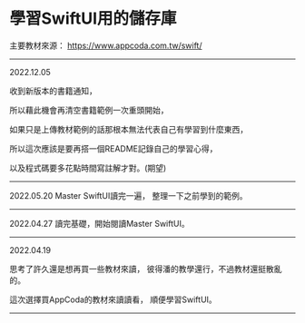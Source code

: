 # 學習SwiftUI用的儲存庫

主要教材來源： https://www.appcoda.com.tw/swift/

---
2022.12.05

收到新版本的書籍通知，

所以藉此機會再清空書籍範例一次重頭開始，

如果只是上傳教材範例的話那根本無法代表自己有學習到什麼東西，

所以這次應該是要再搭一個README記錄自己的學習心得，

以及程式碼要多花點時間寫註解才對。(期望)

---
2022.05.20
Master SwiftUI讀完一遍，
整理一下之前學到的範例。

---
2022.04.27
讀完基礎，開始閱讀Master SwiftUI。

---

2022.04.19

思考了許久還是想再買一些教材來讀，
彼得潘的教學還行，不過教材還挺散亂的。

這次選擇買AppCoda的教材來讀讀看，
順便學習SwiftUI。



---
